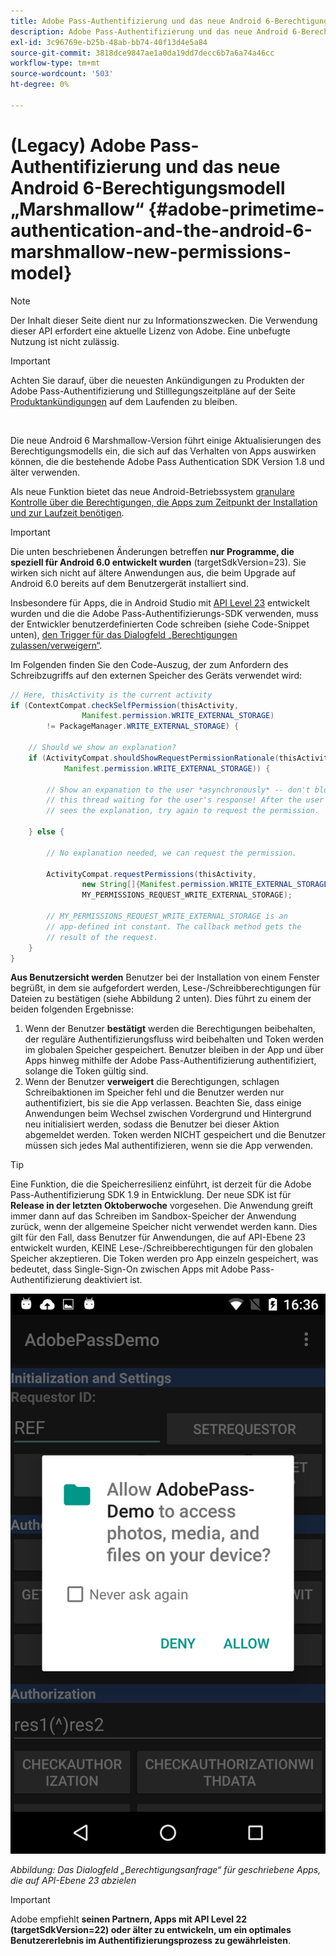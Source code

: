 ```yaml
---
title: Adobe Pass-Authentifizierung und das neue Android 6-Berechtigungsmodell „Marshmallow“
description: Adobe Pass-Authentifizierung und das neue Android 6-Berechtigungsmodell „Marshmallow“
exl-id: 3c96769e-b25b-48ab-bb74-40f13d4e5a84
source-git-commit: 3818dce9847ae1a0da19dd7decc6b7a6a74a46cc
workflow-type: tm+mt
source-wordcount: '503'
ht-degree: 0%

---
```


# (Legacy) Adobe Pass-Authentifizierung und das neue Android 6-Berechtigungsmodell „Marshmallow“ {#adobe-primetime-authentication-and-the-android-6-marshmallow-new-permissions-model}

>[!NOTE]
>
>Der Inhalt dieser Seite dient nur zu Informationszwecken. Die Verwendung dieser API erfordert eine aktuelle Lizenz von Adobe. Eine unbefugte Nutzung ist nicht zulässig.

>[!IMPORTANT]
>
> Achten Sie darauf, über die neuesten Ankündigungen zu Produkten der Adobe Pass-Authentifizierung und Stilllegungszeitpläne auf der Seite [Produktankündigungen](/help/authentication/product-announcements.md) auf dem Laufenden zu bleiben.

</br>

Die neue Android 6 Marshmallow-Version führt einige Aktualisierungen des Berechtigungsmodells ein, die sich auf das Verhalten von Apps auswirken können, die die bestehende Adobe Pass Authentication SDK Version 1.8 und älter verwenden.

Als neue Funktion bietet das neue Android-Betriebssystem [granulare Kontrolle über die Berechtigungen, die Apps zum Zeitpunkt der Installation und zur Laufzeit benötigen](https://developer.android.com/about/versions/marshmallow/android-6.0-changes.html).

>[!IMPORTANT]
>
>Die unten beschriebenen Änderungen betreffen **nur Programme, die speziell für Android 6.0 entwickelt wurden** (targetSdkVersion=23). Sie wirken sich nicht auf ältere Anwendungen aus, die beim Upgrade auf Android 6.0 bereits auf dem Benutzergerät installiert sind.


Insbesondere für Apps, die in Android Studio mit [API Level 23](http://developer.android.com/sdk/api_diff/23/changes.html) entwickelt wurden und die die Adobe Pass-Authentifizierungs-SDK verwenden, muss der Entwickler benutzerdefinierten Code schreiben (siehe Code-Snippet unten), [ den Trigger für das Dialogfeld „Berechtigungen zulassen/verweigern“](https://developer.android.com/training/permissions/requesting.html).

Im Folgenden finden Sie den Code-Auszug, der zum Anfordern des Schreibzugriffs auf den externen Speicher des Geräts verwendet wird:

```java
// Here, thisActivity is the current activity
if (ContextCompat.checkSelfPermission(thisActivity,
                Manifest.permission.WRITE_EXTERNAL_STORAGE)
        != PackageManager.WRITE_EXTERNAL_STORAGE) {

    // Should we show an explanation?
    if (ActivityCompat.shouldShowRequestPermissionRationale(thisActivity,
            Manifest.permission.WRITE_EXTERNAL_STORAGE)) {

        // Show an expanation to the user *asynchronously* -- don't block
        // this thread waiting for the user's response! After the user
        // sees the explanation, try again to request the permission.

    } else {

        // No explanation needed, we can request the permission.

        ActivityCompat.requestPermissions(thisActivity,
                new String[]{Manifest.permission.WRITE_EXTERNAL_STORAGE},
                MY_PERMISSIONS_REQUEST_WRITE_EXTERNAL_STORAGE);

        // MY_PERMISSIONS_REQUEST_WRITE_EXTERNAL_STORAGE is an
        // app-defined int constant. The callback method gets the
        // result of the request.
    }
}
```




**Aus Benutzersicht werden** Benutzer bei der Installation von einem Fenster begrüßt, in dem sie aufgefordert werden, Lese-/Schreibberechtigungen für Dateien zu bestätigen (siehe Abbildung 2 unten). Dies führt zu einem der beiden folgenden Ergebnisse:

1. Wenn der Benutzer **bestätigt** werden die Berechtigungen beibehalten, der reguläre Authentifizierungsfluss wird beibehalten und Token werden im globalen Speicher gespeichert. Benutzer bleiben in der App und über Apps hinweg mithilfe der Adobe Pass-Authentifizierung authentifiziert, solange die Token gültig sind.
1. Wenn der Benutzer **verweigert** die Berechtigungen, schlagen Schreibaktionen im Speicher fehl und die Benutzer werden nur authentifiziert, bis sie die App verlassen. Beachten Sie, dass einige Anwendungen beim Wechsel zwischen Vordergrund und Hintergrund neu initialisiert werden, sodass die Benutzer bei dieser Aktion abgemeldet werden. Token werden NICHT gespeichert und die Benutzer müssen sich jedes Mal authentifizieren, wenn sie die App verwenden.


>[!TIP]
>
>Eine Funktion, die die Speicherresilienz einführt, ist derzeit für die Adobe Pass-Authentifizierung SDK 1.9 in Entwicklung. Der neue SDK ist für **Release in der letzten Oktoberwoche** vorgesehen. Die Anwendung greift immer dann auf das Schreiben im Sandbox-Speicher der Anwendung zurück, wenn der allgemeine Speicher nicht verwendet werden kann. Dies gilt für den Fall, dass Benutzer für Anwendungen, die auf API-Ebene 23 entwickelt wurden, KEINE Lese-/Schreibberechtigungen für den globalen Speicher akzeptieren. Die Token werden pro App einzeln gespeichert, was bedeutet, dass Single-Sign-On zwischen Apps mit Adobe Pass-Authentifizierung deaktiviert ist.


![](../../../assets/android-permissions-request.png)

*Abbildung: Das Dialogfeld „Berechtigungsanfrage“ für geschriebene Apps, die auf API-Ebene 23 abzielen*

>[!IMPORTANT]
>
> Adobe empfiehlt **seinen Partnern, Apps mit API Level 22 (targetSdkVersion=22) oder älter zu entwickeln, um ein optimales Benutzererlebnis im Authentifizierungsprozess zu gewährleisten**.
